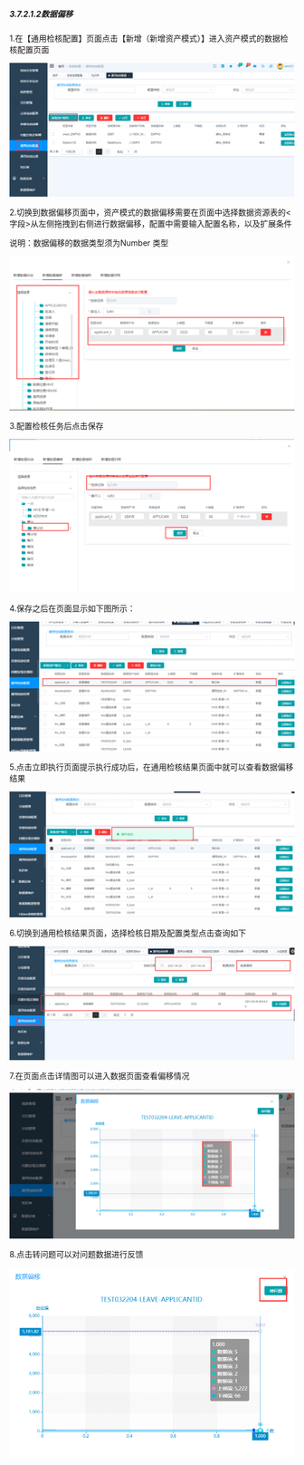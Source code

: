 ##### 3.7.2.1.2数据偏移

 1.在【通用检核配置】页面点击【新增（新增资产模式）】进入资产模式的数据检核配置页面

![image-20210425211752435](3.6.2.1.2%E6%95%B0%E6%8D%AE%E5%81%8F%E7%A7%BB.assets/image-20210425211752435.png)

2.切换到数据偏移页面中，资产模式的数据偏移需要在页面中选择数据资源表的<字段>从左侧拖拽到右侧进行数据偏移，配置中需要输入配置名称，以及扩展条件

说明：数据偏移的数据类型须为Number 类型

![image-20210426095352080](3.6.2.1.2%E6%95%B0%E6%8D%AE%E5%81%8F%E7%A7%BB.assets/image-20210426095352080.png)

3.配置检核任务后点击保存

![image-20210426095439067](3.6.2.1.2%E6%95%B0%E6%8D%AE%E5%81%8F%E7%A7%BB.assets/image-20210426095439067.png)

4.保存之后在页面显示如下图所示：

![image-20210426095518797](3.6.2.1.2%E6%95%B0%E6%8D%AE%E5%81%8F%E7%A7%BB.assets/image-20210426095518797.png)

5.点击立即执行页面提示执行成功后，在通用检核结果页面中就可以查看数据偏移结果

![image-20210426095547385](3.6.2.1.2%E6%95%B0%E6%8D%AE%E5%81%8F%E7%A7%BB.assets/image-20210426095547385.png)

6.切换到通用检核结果页面，选择检核日期及配置类型点击查询如下

![image-20210426095712594](3.6.2.1.2%E6%95%B0%E6%8D%AE%E5%81%8F%E7%A7%BB.assets/image-20210426095712594.png)

7.在页面点击详情图可以进入数据页面查看偏移情况

![image-20210426095911387](3.6.2.1.2%E6%95%B0%E6%8D%AE%E5%81%8F%E7%A7%BB.assets/image-20210426095911387.png)

8.点击转问题可以对问题数据进行反馈

![image-20210426100025400](3.6.2.1.2%E6%95%B0%E6%8D%AE%E5%81%8F%E7%A7%BB.assets/image-20210426100025400.png)
